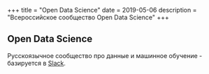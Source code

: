 +++
title = "Open Data Science"
date = 2019-05-06
description = "Всероссийское сообщество Open Data Science"
+++

## Open Data Science

Русскоязычное сообщество про данные и машинное обучение - базируется в [Slack](http://opendatascience.slack.com).
